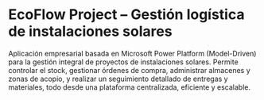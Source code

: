 # EcoFlow Project – Gestión logística de instalaciones solares

Aplicación empresarial basada en Microsoft Power Platform (Model-Driven) para la gestión integral de proyectos de instalaciones solares. Permite controlar el stock, gestionar órdenes de compra, administrar almacenes y zonas de acopio, y realizar un seguimiento detallado de entregas y materiales, todo desde una plataforma centralizada, eficiente y escalable.
